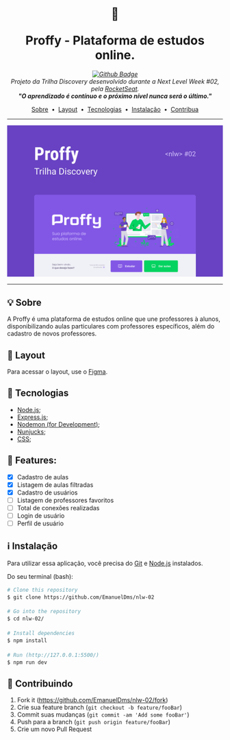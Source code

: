 
<h1 align="center"><p>🚀</p>Proffy - Plataforma de estudos online.
</h1>

_<p align="center">[![Github Badge](https://img.shields.io/badge/-Github-000?style=flat-square&logo=Github&logoColor=white&link=https://github.com/EmanuelDms)](https://github.com/EmanuelDms)<br>
Projeto da Trilha Discovery desenvolvido durante a Next Level Week #02, pela [RocketSeat](https://rocketseat.com.br/).<br>**"O aprendizado é contínuo e o próximo nível nunca será o último."**</p>_


<p align="center">
 <a href="#-sobre">Sobre</a>&nbsp;&nbsp;•&nbsp;
 <a href="#-layout">Layout</a>&nbsp;&nbsp;•&nbsp;
 <a href="#-tecnologias">Tecnologias</a>&nbsp;&nbsp;•&nbsp;
 <a href="#information_source-instalação">Instalação</a>&nbsp;&nbsp;•&nbsp;
 <a href="#-contributing">Contribua</a>
</p>

<hr>
<img src="./public/images/capa.svg">
<hr>

## 💡 Sobre

A Proffy é uma plataforma de estudos online que une professores à alunos, disponibilizando aulas particulares com professores específicos, além do cadastro de novos professores.


## 🎨 Layout

Para acessar o layout, use o [Figma][wiki].


## 🚀 Tecnologias

- [Node.js](https://nodejs.org/);
- [Express.js](https://expressjs.com/pt-br/);
- [Nodemon (for Development)](https://nodemon.io/);
- [Nunjucks](https://mozilla.github.io/nunjucks/);
- [CSS](https://www.w3schools.com/css/default.asp);


## 📝 Features:

- [x] Cadastro de aulas
- [x] Listagem de aulas filtradas
- [x] Cadastro de usuários
- [ ] Listagem de professores favoritos
- [ ] Total de conexões realizadas
- [ ] Login de usuário
- [ ] Perfil de usuário

## :information_source: Instalação

Para utilizar essa aplicação, você precisa do [Git](https://git-scm.com) e [Node.js](https://nodejs.org/en/) instalados.

Do seu terminal (bash):

```bash
# Clone this repository
$ git clone https://github.com/EmanuelDms/nlw-02

# Go into the repository
$ cd nlw-02/

# Install dependencies
$ npm install

# Run (http://127.0.0.1:5500/)
$ npm run dev

```


## 👥 Contribuindo

1. Fork it (<https://github.com/EmanuelDms/nlw-02/fork>)
2. Crie sua feature branch (`git checkout -b feature/fooBar`)
3. Commit suas mudanças (`git commit -am 'Add some fooBar'`)
4. Push para a branch (`git push origin feature/fooBar`)
5. Crie um novo Pull Request
<!-- Markdown link & img dfn's -->
[wiki]: https://www.figma.com/file/8Gy9iu5A1ZkOi7HJ8EN1u0/Proffy-Web-Copy-from-RocketSeat?node-id=0%3A1
